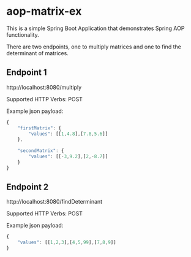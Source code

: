 # aop-matrix-ex
This is a simple Spring Boot Application that demonstrates Spring AOP functionality.

There are two endpoints, one to multiply matrices and one to find the determinant of matrices.

## Endpoint 1
http://localhost:8080/multiply

Supported HTTP Verbs: POST

Example json payload:
```javascript
{
	"firstMatrix": {
		"values": [[1,4.8],[7.8,5.6]]
	},
	
	"secondMatrix": {
		"values": [[-3,9.2],[2,-8.7]]
	}
}
```

## Endpoint 2
http://localhost:8080/findDeterminant

Supported HTTP Verbs: POST

Example json payload:
```javascript
{
	"values": [[1,2,3],[4,5,99],[7,8,9]]
}
```
